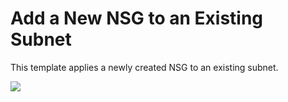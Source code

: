 # Add a New NSG to an Existing Subnet

This template applies a newly created NSG to an existing subnet.

<a href="https://portal.azure.com/#create/Microsoft.Template/uri/https%3A%2F%2Fraw.githubusercontent.com%2Fvys99AZBuild%2FAzureAutomation%2Fmaster%2F403-Apply-NSG-to-existing-subnet-QlikTest%2Fazuredeploy.json" target="_blank">
   <img src="http://azuredeploy.net/deploybutton.png"/>
</a>





